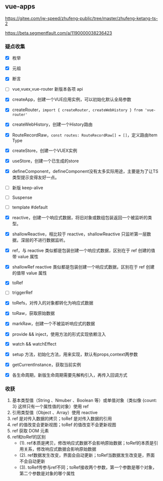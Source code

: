 ## vue-apps

https://gitee.com/jw-speed/zhufeng-public/tree/master/zhufeng-ketang-ts-2

https://beta.segmentfault.com/a/1190000038236423

### 疑点收集

- [x] 枚举
- [x] 元祖
- [x] 断言
- [ ] vue,vuex,vue-router 新版本各项 api
- [x] createApp，创建一个VUE应用实例，可以初始化默认全局参数
- [x] createRouter，`import { createRouter, createWebHistory } from 'vue-router'`
- [x] createWebHistory，创建一个History路由
- [x] RouteRecordRaw，`const routes: RouteRecordRaw[] = []`，定义路由Item Type
- [x] createStore，创建一个VUEX实例
- [x] useStore，创建一个已生成的store
- [x] defineComponent，defineComponent没有太多实际用途，主要是为了让TS类型提示变得友好一点。
- [ ] 新版 keep-alive
- [ ] Suspense
- [ ] template #default
- [x] reactive，创建一个响应式数据，将旧对象或数组包装返回一个被监听的类型。
- [x] shallowReactive，相比较于 reactive，shallowReactive 只监听第一层数据，深层的不进行数据监听。
- [x] ref，与 reactive 类似都是包装创建一个响应式数据，区别在于 ref 创建的值带 value 属性
- [x] shallowRef reactive 类似都是包装创建一个响应式数据，区别在于 ref 创建的值带 value 属性
- [x] toRef
- [ ] triggerRef
- [x] toRefs，对传入的对象都转化为响应式数据
- [x] toRaw，获取原始数据
- [x] markRaw，创建一个不被监听响应式的数据
- [x] provide && inject，使用方法的形式实现依赖注入
- [x] watch && watchEffect
- [x] setup 方法，初始化方法，用来实现，默认有props,context两参数
- [x] getCurrentInstance，获取当前实例
- [x] 各生命周期，新版生命周期需要先解构引入，再传入回调方式


### 收获

1. 基本类型值（String 、Nmuber 、Boolean 等）或单值对象（类似像 {count: 3} 这样只有一个属性值的对象）使用 ref
2. 引用类型值（Object 、Array）使用 reactive
3. ref 是对传入数据的拷贝；toRef 是对传入数据的引用
4. ref 的值改变会更新视图；toRef 的值改变不会更新视图
5. ref 获取 DOM 元素
6. ref和toRef的区别
    - (1). ref本质是拷贝，修改响应式数据不会影响原始数据；toRef的本质是引用关系，修改响应式数据会影响原始数据
    - (2). ref数据发生改变，界面会自动更新；toRef当数据发生改变是，界面不会自动更新
    - (3). toRef传参与ref不同；toRef接收两个参数，第一个参数是哪个对象，第二个参数是对象的哪个属性

